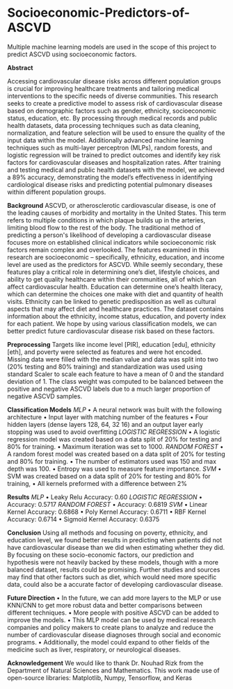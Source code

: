 # Socioeconomic-Predictors-of-ASCVD
Multiple machine learning models are used in the scope of this project to predict ASCVD using socioeconomic factors.

**Abstract**

Accessing cardiovascular disease risks across different population
groups is crucial for improving healthcare treatments and tailoring
medical interventions to the specific needs of diverse communities.
This research seeks to create a predictive model to assess risk of
cardiovascular disease based on demographic factors such as gender,
ethnicity, socioeconomic status, education, etc. By processing through
medical records and public health datasets, data processing techniques
such as data cleaning, normalization, and feature selection will be used
to ensure the quality of the input data within the model. Additionally
advanced machine learning techniques such as multi-layer perceptron
(MLPs), random forests, and logistic regression will be trained to
predict outcomes and identify key risk factors for cardiovascular
diseases and hospitalization rates. After training and testing medical
and public health datasets with the model, we achieved a 89%
accuracy, demonstrating the model’s effectiveness in identifying
cardiological disease risks and predicting potential pulmonary diseases
within different population groups.

**Background**
ASCVD, or atherosclerotic cardiovascular disease, is one of the
leading causes of morbidity and mortality in the United States. This
term refers to multiple conditions in which plaque builds up in the
arteries, limiting blood flow to the rest of the body. The traditional
method of predicting a person's likelihood of developing a
cardiovascular disease focuses more on established clinical indicators
while socioeconomic risk factors remain complex and overlooked. The
features examined in this research are socioeconomic – specifically,
ethnicity, education, and income level are used as the predictors for
ASCVD. While seemly secondary, these features play a critical role in
determining one’s diet, lifestyle choices, and ability to get quality
healthcare within their communities, all of which can affect
cardiovascular health. Education can determine one’s health literacy,
which can determine the choices one make with diet and quantity of
health visits. Ethnicity can be linked to genetic predisposition as well
as cultural aspects that may affect diet and healthcare practices. The
dataset contains information about the ethnicity, income status,
education, and poverty index for each patient. We hope by using
various classification models, we can better predict future
cardiovascular disease risk based on these factors.

**Preprocessing**
Targets like income level [PIR], education [edu], ethnicity [eth], and poverty
were selected as features and were hot encoded. Missing data were filled
with the median value and data was split into two (20% testing and 80%
training) and standardization was used using standard Scaler to scale each
feature to have a mean of 0 and the standard deviation of 1. The class weight
was computed to be balanced between the positive and negative ASCVD
labels due to a much larger proportion of negative ASCVD samples.

**Classification Models**
_MLP_
• A neural network was built with the following architecture
• Input layer with matching number of the features
• Four hidden layers (dense layers 128, 64, 32 16) and an output layer early
stopping was used to avoid overfitting
_LOGISTIC REGRESSION_
• A logistic regression model was created based on a data split of 20% for
testing and 80% for training.
• Maximum iteration was set to 1000.
_RANDOM FOREST_
• A random forest model was created based on a data split of 20% for
testing and 80% for training.
• The number of estimators used was 150 and max depth was 100.
• Entropy was used to measure feature importance.
_SVM_
• SVM was created based on a data split of 20% for testing and 80% for
training,
• All kernels preformed with a difference between 2%

**Results**
_MLP_
• Leaky Relu Accuracy: 0.60
_LOGISTIC REGRESSION_
• Accuracy: 0.5717
_RANDOM FOREST_
• Accuracy: 0.6819
_SVM_
• Linear Kernel Accuracy: 0.6868
• Poly Kernel Accuracy: 0.6711
• RBF Kernel Accuracy: 0.6714
• Sigmoid Kernel Accuracy: 0.6375

**Conclusion**
Using all methods and focusing on poverty, ethnicity, and education level,
we found better results in predicting when patients did not have
cardiovascular disease than we did when estimating whether they did. By
focusing on these socio-economic factors, our prediction and hypothesis were
not heavily backed by these models, though with a more balanced dataset,
results could be promising. Further studies and sources may find that other
factors such as diet, which would need more specific data, could also be a
accurate factor of developing cardiovascular disease.

**Future Direction**
• In the future, we can add more layers to the MLP or use KNN/CNN to get
more robust data and better comparisons between different techniques.
• More people with positive ASCVD can be added to improve the models.
• This MLP model can be used by medical research companies and policy
makers to create plans to analyze and reduce the number of cardiovascular
disease diagnoses through social and economic programs.
• Additionally, the model could expand to other fields of the medicine such as
liver, respiratory, or neurological diseases.

**Acknowledgement**
We would like to thank Dr. Nouhad Rizk from the Department of Natural
Sciences and Mathematics. This work made use of open-source libraries:
Matplotlib, Numpy, Tensorflow, and Keras

